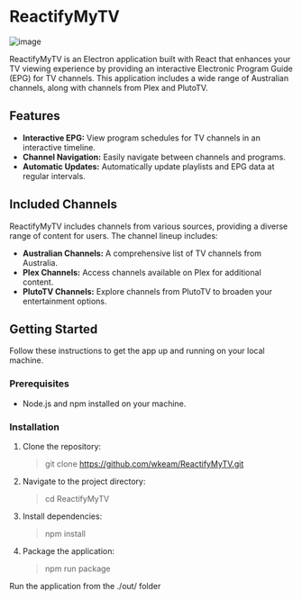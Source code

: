 # ReactifyMyTV


![image](https://github.com/wkeam/ReactifyMyTV/assets/71179073/c28edac6-5475-4a2e-83ea-ef3acf6d03bf)


ReactifyMyTV is an Electron application built with React that enhances your TV viewing experience by providing an interactive Electronic Program Guide (EPG) for TV channels. This application includes a wide range of Australian channels, along with channels from Plex and PlutoTV.


## Features

- **Interactive EPG:** View program schedules for TV channels in an interactive timeline.
- **Channel Navigation:** Easily navigate between channels and programs.
- **Automatic Updates:** Automatically update playlists and EPG data at regular intervals.

## Included Channels

ReactifyMyTV includes channels from various sources, providing a diverse range of content for users. The channel lineup includes:

- **Australian Channels:** A comprehensive list of TV channels from Australia.
- **Plex Channels:** Access channels available on Plex for additional content.
- **PlutoTV Channels:** Explore channels from PlutoTV to broaden your entertainment options.


## Getting Started

Follow these instructions to get the app up and running on your local machine.

### Prerequisites

- Node.js and npm installed on your machine.

### Installation

1. Clone the repository:

   > git clone https://github.com/wkeam/ReactifyMyTV.git
   
3. Navigate to the project directory:

   > cd ReactifyMyTV

4. Install dependencies:

   > npm install

5. Package the application:
   
   > npm run package

Run the application from the ./out/ folder
